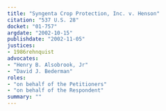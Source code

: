 ```yaml
---
title: "Syngenta Crop Protection, Inc. v. Henson"
citation: "537 U.S. 28"
docket: "01-757"
argdate: "2002-10-15"
publishdate: "2002-11-05"
justices:
- 1986rehnquist
advocates:
- "Henry B. Alsobrook, Jr"
- "David J. Bederman"
roles:
- "on behalf of the Petitioners"
- "on behalf of the Respondent"
summary: ""
---
```


